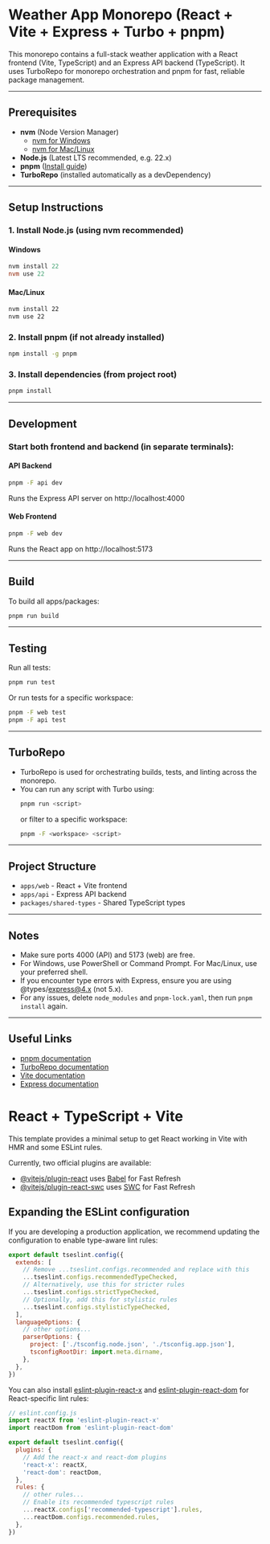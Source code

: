 # Weather App Monorepo (React + Vite + Express + Turbo + pnpm)

This monorepo contains a full-stack weather application with a React frontend (Vite, TypeScript) and an Express API backend (TypeScript). It uses TurboRepo for monorepo orchestration and pnpm for fast, reliable package management.

---

## Prerequisites

- **nvm** (Node Version Manager)
  - [nvm for Windows](https://github.com/coreybutler/nvm-windows)
  - [nvm for Mac/Linux](https://github.com/nvm-sh/nvm)
- **Node.js** (Latest LTS recommended, e.g. 22.x)
- **pnpm** ([Install guide](https://pnpm.io/installation))
- **TurboRepo** (installed automatically as a devDependency)

---

## Setup Instructions

### 1. Install Node.js (using nvm recommended)

#### Windows
```powershell
nvm install 22
nvm use 22
```
#### Mac/Linux
```bash
nvm install 22
nvm use 22
```

### 2. Install pnpm (if not already installed)
```bash
npm install -g pnpm
```

### 3. Install dependencies (from project root)
```bash
pnpm install
```

---

## Development

### Start both frontend and backend (in separate terminals):

#### API Backend
```bash
pnpm -F api dev
```
Runs the Express API server on http://localhost:4000

#### Web Frontend
```bash
pnpm -F web dev
```
Runs the React app on http://localhost:5173

---

## Build

To build all apps/packages:
```bash
pnpm run build
```

---

## Testing

Run all tests:
```bash
pnpm run test
```
Or run tests for a specific workspace:
```bash
pnpm -F web test
pnpm -F api test
```

---

## TurboRepo

- TurboRepo is used for orchestrating builds, tests, and linting across the monorepo.
- You can run any script with Turbo using:
  ```bash
  pnpm run <script>
  ```
  or filter to a specific workspace:
  ```bash
  pnpm -F <workspace> <script>
  ```

---

## Project Structure

- `apps/web` - React + Vite frontend
- `apps/api` - Express API backend
- `packages/shared-types` - Shared TypeScript types

---

## Notes
- Make sure ports 4000 (API) and 5173 (web) are free.
- For Windows, use PowerShell or Command Prompt. For Mac/Linux, use your preferred shell.
- If you encounter type errors with Express, ensure you are using @types/express@4.x (not 5.x).
- For any issues, delete `node_modules` and `pnpm-lock.yaml`, then run `pnpm install` again.

---

## Useful Links
- [pnpm documentation](https://pnpm.io/)
- [TurboRepo documentation](https://turbo.build/)
- [Vite documentation](https://vitejs.dev/)
- [Express documentation](https://expressjs.com/)

# React + TypeScript + Vite

This template provides a minimal setup to get React working in Vite with HMR and some ESLint rules.

Currently, two official plugins are available:

- [@vitejs/plugin-react](https://github.com/vitejs/vite-plugin-react/blob/main/packages/plugin-react) uses [Babel](https://babeljs.io/) for Fast Refresh
- [@vitejs/plugin-react-swc](https://github.com/vitejs/vite-plugin-react/blob/main/packages/plugin-react-swc) uses [SWC](https://swc.rs/) for Fast Refresh

## Expanding the ESLint configuration

If you are developing a production application, we recommend updating the configuration to enable type-aware lint rules:

```js
export default tseslint.config({
  extends: [
    // Remove ...tseslint.configs.recommended and replace with this
    ...tseslint.configs.recommendedTypeChecked,
    // Alternatively, use this for stricter rules
    ...tseslint.configs.strictTypeChecked,
    // Optionally, add this for stylistic rules
    ...tseslint.configs.stylisticTypeChecked,
  ],
  languageOptions: {
    // other options...
    parserOptions: {
      project: ['./tsconfig.node.json', './tsconfig.app.json'],
      tsconfigRootDir: import.meta.dirname,
    },
  },
})
```

You can also install [eslint-plugin-react-x](https://github.com/Rel1cx/eslint-react/tree/main/packages/plugins/eslint-plugin-react-x) and [eslint-plugin-react-dom](https://github.com/Rel1cx/eslint-react/tree/main/packages/plugins/eslint-plugin-react-dom) for React-specific lint rules:

```js
// eslint.config.js
import reactX from 'eslint-plugin-react-x'
import reactDom from 'eslint-plugin-react-dom'

export default tseslint.config({
  plugins: {
    // Add the react-x and react-dom plugins
    'react-x': reactX,
    'react-dom': reactDom,
  },
  rules: {
    // other rules...
    // Enable its recommended typescript rules
    ...reactX.configs['recommended-typescript'].rules,
    ...reactDom.configs.recommended.rules,
  },
})
```
